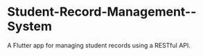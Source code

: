 # Student-Record-Management--System
A Flutter app for managing student records using a RESTful API.
